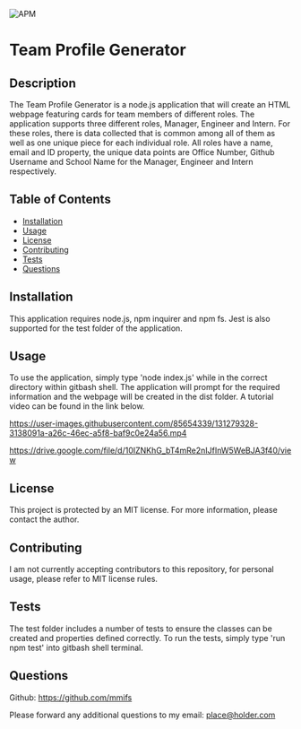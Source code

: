 ![APM](https://img.shields.io/apm/l/vim-mode?style=plastic)
# Team Profile Generator 

## Description

The Team Profile Generator is a node.js application that will create an HTML webpage featuring cards for team members of different roles. The application supports three different roles, Manager, Engineer and Intern. For these roles, there is data collected that is common among all of them as well as one unique piece for each individual role. All roles have a name, email and ID property, the unique data points are Office Number, Github Username and School Name for the Manager, Engineer and Intern respectively.

## Table of Contents

* [Installation](#installation)
* [Usage](#usage)
* [License](#license)
* [Contributing](#contributing)
* [Tests](#tests)
* [Questions](#questions)


## Installation

This application requires node.js, npm inquirer and npm fs. Jest is also supported for the test folder of the application.


## Usage

To use the application, simply type 'node index.js' while in the correct directory within gitbash shell. The application will prompt for the required information and the webpage will be created in the dist folder. A tutorial video can be found in the link below.



https://user-images.githubusercontent.com/85654339/131279328-3138091a-a26c-46ec-a5f8-baf9c0e24a56.mp4


https://drive.google.com/file/d/10IZNKhG_bT4mRe2nIJfInW5WeBJA3f40/view


## License

This project is protected by an MIT license. For more information, please contact the author.


## Contributing

I am not currently accepting contributors to this repository, for personal usage, please refer to MIT license rules.


## Tests

The test folder includes a number of tests to ensure the classes can be created and properties defined correctly. To run the tests, simply type 'run npm test' into gitbash shell terminal.


## Questions

Github: https://github.com/mmifs

Please forward any additional questions to my email: place@holder.com
